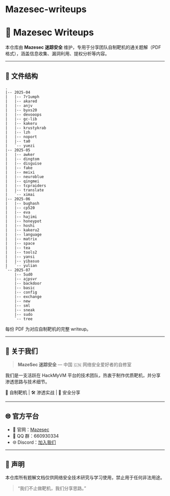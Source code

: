 # Mazesec-writeups
# 🧩 Mazesec Writeups

本仓库由 **Mazesec 迷踪安全** 维护，专用于分享团队自制靶机的通关题解（PDF 格式），涵盖信息收集、漏洞利用、提权分析等内容。

---

## 📁 文件结构

```
.
|-- 2025-04
|   |-- 7r1umph
|   |-- akared
|   |-- anjv
|   |-- byxs20
|   |-- devooops
|   |-- gc-lib
|   |-- kakeru
|   |-- krustykrab
|   |-- lzh
|   |-- noport
|   |-- ta0
|   `-- yuezi
|-- 2025-05
|   |-- awker
|   |-- dingtom
|   |-- disguise
|   |-- fake
|   |-- meixi
|   |-- neuroblue
|   |-- qingmei
|   |-- tcpraiders
|   |-- translate
|   `-- ximai
|-- 2025-06
|   |-- bughash
|   |-- cp520
|   |-- eva
|   |-- hajimi
|   |-- honeypot
|   |-- hoshi
|   |-- kakeru2
|   |-- language
|   |-- matrix
|   |-- space
|   |-- tea
|   |-- tools2
|   |-- yansi
|   |-- yibasuo
|   `-- yulian
`-- 2025-07
    |-- 5ud0
    |-- ajpsvr
    |-- backdoor
    |-- basic
    |-- config
    |-- exchange
    |-- new
    |-- sml
    |-- sneak
    |-- sudo
    `-- tree
```

每份 PDF 为对应自制靶机的完整 writeup。

---

## 🧠 关于我们

> **MazeSec 迷踪安全** — 中国 🇨🇳 网络安全爱好者的自修室

我们是一支活跃在 HackMyVM 平台的技术团队，热衷于制作优质靶机，并分享渗透思路与技术细节。

🧩 自制靶机 | 🛠️ 渗透实战 | 🎯 安全分享

---

## 🌐 官方平台

- 🔗 官网：[Mazesec](https://maze-sec.com/)
- 💬 QQ 群：660930334
- 🌐 Discord：[加入我们](https://discord.com/invite/ggp34bQxba)

---

## 🧾 声明

本仓库所有题解文档仅供网络安全技术研究与学习使用，禁止用于任何非法用途。

> “我们不止做靶机，我们分享思路。”
